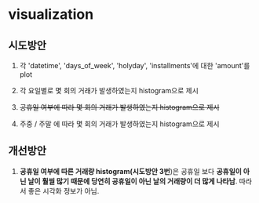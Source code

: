 # visualization

## 시도방안

1. 각 'datetime', 'days_of_week', 'holyday', 'installments'에 대한 'amount'를 plot

2. 각 요일별로 몇 회의 거래가 발생하였는지 histogram으로 제시

3. ~~공휴일 여부에 따라 몇 회의 거래가 발생하였는지 histogram으로 제시~~

4. 주중 / 주말 에 따라 몇 회의 거래가 발생하였는지 histogram으로 제시

## 개선방안

1. **공휴일 여부에 따른 거래량 histogram(시도방안 3번**)은 공휴일 보다 **공휴일이 아닌 날이 훨씰 많기 때문에 당연히 공휴일이 아닌 날의 거래량이 더 많게 나타남**. 따라서 좋은 시각화 정보가 아님.
